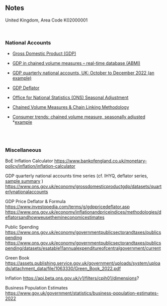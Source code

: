 <br>

## Notes

United Kingdom, Area Code
K02000001

<br>

### National Accounts

* [Gross Domestic Product (GDP)](https://www.ons.gov.uk/economy/grossdomesticproductgdp)

* [GDP in chained volume measures – real-time database (ABMI)](https://www.ons.gov.uk/economy/grossdomesticproductgdp/datasets/realtimedatabaseforukgdpabmi)

* [GDP quarterly national accounts, UK: October to December 2022 (an example)](https://www.ons.gov.uk/economy/grossdomesticproductgdp/bulletins/quarterlynationalaccounts/octobertodecember2022)

* [GDP Deflator](https://www.gov.uk/government/collections/gdp-deflators-at-market-prices-and-money-gdp)

* [Office for National Statistics (ONS) Seasonal Adjustment](https://www.ons.gov.uk/methodology/methodologytopicsandstatisticalconcepts/seasonaladjustment)

* [Chained Volume Measures & Chain Linking Methodology](https://www.ons.gov.uk/economy/nationalaccounts/uksectoraccounts/methodologies/chainlinkingmethodsusedwithintheuknationalaccounts)

* [Consumer trends: chained volume measure, seasonally adjusted](https://www.beta.ons.gov.uk/economy/nationalaccounts/satelliteaccounts/datasets/consumertrendschainedvolumemeasureseasonallyadjusted/current)
  *[example](https://www.ons.gov.uk/economy/nationalaccounts/satelliteaccounts/bulletins/consumertrends/octobertodecember2022)

<br>
<br>

### Miscellaneous

BoE Inflation Calculator
https://www.bankofengland.co.uk/monetary-policy/inflation/inflation-calculator

GDP quarterly national accounts time series (cf. IHYQ, deflator series, [sample summary]((https://www.ons.gov.uk/economy/grossdomesticproductgdp/bulletins/quarterlynationalaccounts/octobertodecember2022)) )
https://www.ons.gov.uk/economy/grossdomesticproductgdp/datasets/quarterlynationalaccounts

GDP Price Deflator & Formula
https://www.investopedia.com/terms/g/gdppricedeflator.asp
https://www.ons.gov.uk/economy/inflationandpriceindices/methodologies/deflatorsandhowweusethemineconomicestimates

Public Spending
https://www.ons.gov.uk/economy/governmentpublicsectorandtaxes/publicspending
https://www.ons.gov.uk/economy/governmentpublicsectorandtaxes/publicspending/datasets/esatable11annualexpenditureofcentralgovernment/current

Green Book
https://assets.publishing.service.gov.uk/government/uploads/system/uploads/attachment_data/file/1063330/Green_Book_2022.pdf

Inflation
https://api.beta.ons.gov.uk/v1/filters/cpih01/dimensions?

Business Population Estimates
https://www.gov.uk/government/statistics/business-population-estimates-2022

<br>
<br>

<br>
<br>

<br>
<br>

<br>
<br>
